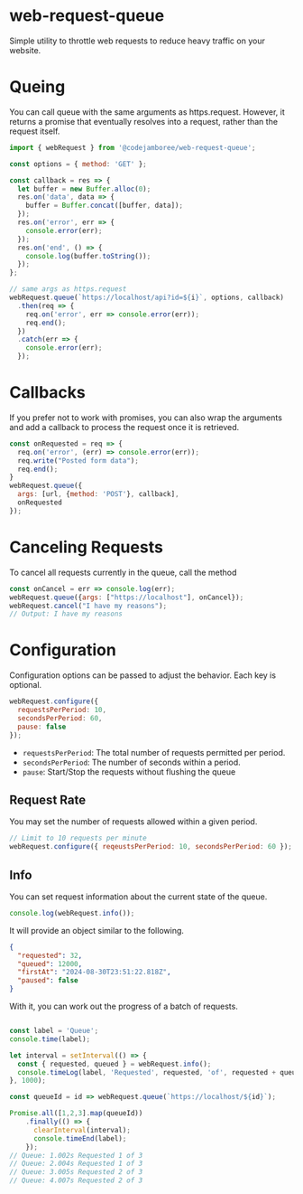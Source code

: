 # web-request-queue

Simple utility to throttle web requests to reduce heavy traffic on your website. 

# Queing

You can call queue with the same arguments as https.request. However, it returns a promise that eventually resolves into a request, rather than the request itself.

```js
import { webRequest } from '@codejamboree/web-request-queue';

const options = { method: 'GET' };

const callback = res => {
  let buffer = new Buffer.alloc(0);
  res.on('data', data => {
    buffer = Buffer.concat([buffer, data]);
  });
  res.on('error', err => {
    console.error(err);
  });
  res.on('end', () => {
    console.log(buffer.toString());
  });
};

// same args as https.request
webRequest.queue(`https://localhost/api?id=${i}`, options, callback)
  .then(req => {
    req.on('error', err => console.error(err));
    req.end();
  })
  .catch(err => {
    console.error(err);
  });
```
# Callbacks

If you prefer not to work with promises, you can also wrap the arguments and add a callback to process the request once it is retrieved.

```js
const onRequested = req => {
  req.on('error', (err) => console.error(err));
  req.write("Posted form data");
  req.end();
}
webRequest.queue({
  args: [url, {method: 'POST'}, callback],
  onRequested
});
```
# Canceling Requests

To cancel all requests currently in the queue, call the method

```js
const onCancel = err => console.log(err);
webRequest.queue({args: ["https://localhost"], onCancel});
webRequest.cancel("I have my reasons");
// Output: I have my reasons
```

# Configuration

Configuration options can be passed to adjust the behavior. Each key is optional.

```js
webRequest.configure({
  requestsPerPeriod: 10,
  secondsPerPeriod: 60,
  pause: false
});
```

- `requestsPerPeriod`: The total number of requests permitted per period.
- `secondsPerPeriod`: The number of seconds within a period.
- `pause`: Start/Stop the requests without flushing the queue

## Request Rate

You may set the number of requests allowed within a given period.

```js
// Limit to 10 requests per minute
webRequest.configure({ reqeustsPerPeriod: 10, secondsPerPeriod: 60 });
```
## Info

You can set request information about the current state of the queue.

```js
console.log(webRequest.info());
```

It will provide an object similar to the following.

```json
{
  "requested": 32,
  "queued": 12000,
  "firstAt": "2024-08-30T23:51:22.818Z",
  "paused": false
}
```
With it, you can work out the progress of a batch of requests.
```js

const label = 'Queue';
console.time(label);

let interval = setInterval(() => {
  const { requested, queued } = webRequest.info();
  console.timeLog(label, 'Requested', requested, 'of', requested + queued);
}, 1000);

const queueId = id => webRequest.queue(`https://localhost/${id}`);

Promise.all([1,2,3].map(queueId))
    .finally(() => {
      clearInterval(interval);
      console.timeEnd(label);
    });
// Queue: 1.002s Requested 1 of 3
// Queue: 2.004s Requested 1 of 3
// Queue: 3.005s Requested 2 of 3
// Queue: 4.007s Requested 2 of 3
```